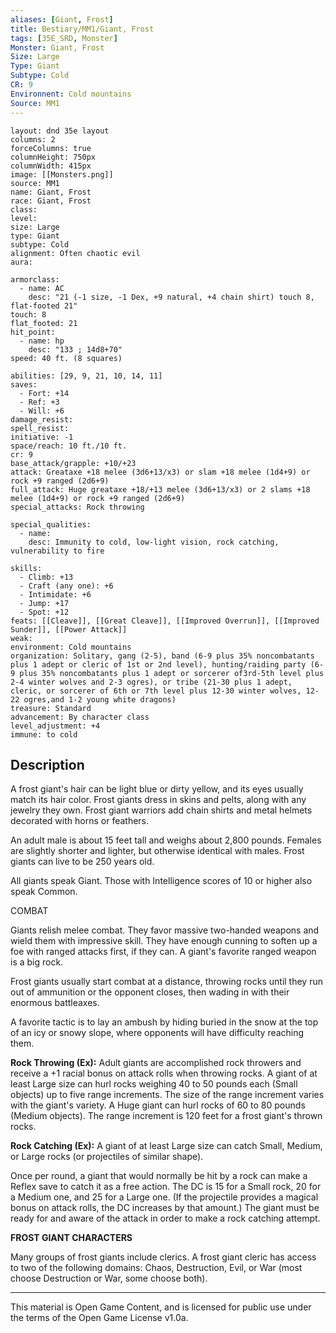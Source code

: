 ```yaml
---
aliases: [Giant, Frost]
title: Bestiary/MM1/Giant, Frost
tags: [35E_SRD, Monster]
Monster: Giant, Frost
Size: Large
Type: Giant
Subtype: Cold
CR: 9
Environnent: Cold mountains
Source: MM1
---
```


```statblock
layout: dnd 35e layout
columns: 2
forceColumns: true
columnHeight: 750px
columnWidth: 415px
image: [[Monsters.png]]
source: MM1
name: Giant, Frost
race: Giant, Frost
class: 
level: 
size: Large
type: Giant
subtype: Cold
alignment: Often chaotic evil
aura: 

armorclass:
  - name: AC
    desc: "21 (-1 size, -1 Dex, +9 natural, +4 chain shirt) touch 8, flat-footed 21"
touch: 8
flat_footed: 21
hit_point:
  - name: hp
    desc: "133 ; 14d8+70"
speed: 40 ft. (8 squares)

abilities: [29, 9, 21, 10, 14, 11]
saves:
  - Fort: +14
  - Ref: +3
  - Will: +6
damage_resist: 
spell_resist: 
initiative: -1
space/reach: 10 ft./10 ft.
cr: 9
base_attack/grapple: +10/+23
attack: Greataxe +18 melee (3d6+13/x3) or slam +18 melee (1d4+9) or rock +9 ranged (2d6+9)
full_attack: Huge greataxe +18/+13 melee (3d6+13/x3) or 2 slams +18 melee (1d4+9) or rock +9 ranged (2d6+9)
special_attacks: Rock throwing

special_qualities:
  - name: 
    desc: Immunity to cold, low-light vision, rock catching, vulnerability to fire

skills:
  - Climb: +13
  - Craft (any one): +6
  - Intimidate: +6
  - Jump: +17
  - Spot: +12
feats: [[Cleave]], [[Great Cleave]], [[Improved Overrun]], [[Improved Sunder]], [[Power Attack]]
weak: 
environment: Cold mountains
organization: Solitary, gang (2-5), band (6-9 plus 35% noncombatants plus 1 adept or cleric of 1st or 2nd level), hunting/raiding party (6-9 plus 35% noncombatants plus 1 adept or sorcerer of3rd-5th level plus 2-4 winter wolves and 2-3 ogres), or tribe (21-30 plus 1 adept, cleric, or sorcerer of 6th or 7th level plus 12-30 winter wolves, 12-22 ogres,and 1-2 young white dragons)
treasure: Standard
advancement: By character class
level_adjustment: +4
immune: to cold
```

## Description

<p>A frost giant's hair can be light blue or dirty yellow, and its eyes usually match its hair color. Frost giants dress in skins and pelts, along with any jewelry they own. Frost giant warriors add chain shirts and metal helmets decorated with horns or feathers.</p>
<p>An adult male is about 15 feet tall and weighs about 2,800 pounds. Females are slightly shorter and lighter, but otherwise identical with males. Frost giants can live to be 250 years old.</p>
<p>All giants speak Giant. Those with Intelligence scores of 10 or higher also speak Common.</p>
<p>COMBAT</p>
<p>Giants relish melee combat. They favor massive two-handed weapons and wield them with impressive skill. They have enough cunning to soften up a foe with ranged attacks first, if they can. A giant's favorite ranged weapon is a big rock.</p>
<p>Frost giants usually start combat at a distance, throwing rocks until they run out of ammunition or the opponent closes, then wading in with their enormous battleaxes.</p>
<p>A favorite tactic is to lay an ambush by hiding buried in the snow at the top of an icy or snowy slope, where opponents will have difficulty reaching them.</p>
<p>
            <b>Rock Throwing (Ex):</b> Adult giants are accomplished rock throwers and receive a +1 racial bonus on attack rolls when throwing rocks. A giant of at least Large size can hurl rocks weighing 40 to 50 pounds each (Small objects) up to five range increments. The size of the range increment varies with the giant's variety. A Huge giant can hurl rocks of 60 to 80 pounds (Medium objects). The range increment is 120 feet for a frost giant's thrown rocks.</p>
<p>
            <b>Rock Catching (Ex):</b> A giant of at least Large size can catch Small, Medium, or Large rocks (or projectiles of similar shape).</p>
<p>Once per round, a giant that would normally be hit by a rock can make a Reflex save to catch it as a free action. The DC is 15 for a Small rock, 20 for a Medium one, and 25 for a Large one. (If the projectile provides a magical bonus on attack rolls, the DC increases by that amount.) The giant must be ready for and aware of the attack in order to make a rock catching attempt.</p>
<p>
            <b>FROST GIANT CHARACTERS</b>
          </p>
<p>Many groups of frost giants include clerics. A frost giant cleric has access to two of the following domains: Chaos, Destruction, Evil, or War (most choose Destruction or War, some choose both).</p>

---

This material is Open Game Content, and is licensed for public use under
the terms of the Open Game License v1.0a.
